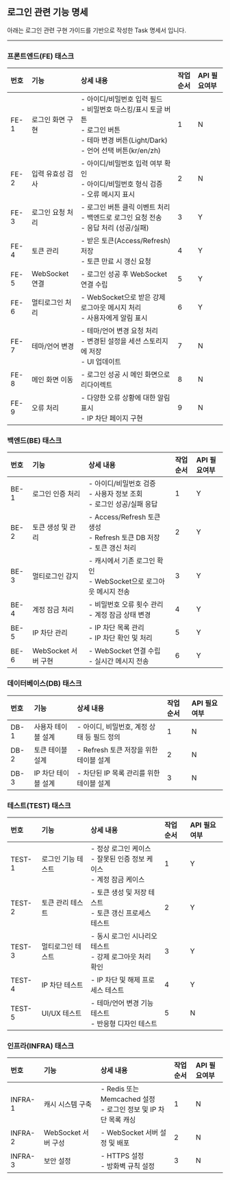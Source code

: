 ## 로그인 관련 기능 명세

아래는 로그인 관련 구현 가이드를 기반으로 작성한 Task 명세서 입니다.

---

### 프론트엔드(FE) 태스크

| 번호 | 기능             | 상세 내용                                                                                                                                      | 작업순서 | API 필요여부 |
| :--- | :--------------- | :--------------------------------------------------------------------------------------------------------------------------------------------- | :------- | :----------- |
| FE-1 | 로그인 화면 구현 | - 아이디/비밀번호 입력 필드<br>- 비밀번호 마스킹/표시 토글 버튼<br>- 로그인 버튼<br>- 테마 변경 버튼(Light/Dark)<br>- 언어 선택 버튼(kr/en/zh) | 1        | N            |
| FE-2 | 입력 유효성 검사 | - 아이디/비밀번호 입력 여부 확인<br>- 아이디/비밀번호 형식 검증<br>- 오류 메시지 표시                                                          | 2        | N            |
| FE-3 | 로그인 요청 처리 | - 로그인 버튼 클릭 이벤트 처리<br>- 백엔드로 로그인 요청 전송<br>- 응답 처리 (성공/실패)                                                       | 3        | Y            |
| FE-4 | 토큰 관리        | - 받은 토큰(Access/Refresh) 저장<br>- 토큰 만료 시 갱신 요청                                                                                   | 4        | Y            |
| FE-5 | WebSocket 연결   | - 로그인 성공 후 WebSocket 연결 수립                                                                                                           | 5        | Y            |
| FE-6 | 멀티로그인 처리  | - WebSocket으로 받은 강제 로그아웃 메시지 처리<br>- 사용자에게 알림 표시                                                                       | 6        | Y            |
| FE-7 | 테마/언어 변경   | - 테마/언어 변경 요청 처리<br>- 변경된 설정을 세션 스토리지에 저장<br>- UI 업데이트                                                            | 7        | N            |
| FE-8 | 메인 화면 이동   | - 로그인 성공 시 메인 화면으로 리다이렉트                                                                                                      | 8        | N            |
| FE-9 | 오류 처리        | - 다양한 오류 상황에 대한 알림 표시<br>- IP 차단 페이지 구현                                                                                   | 9        | N            |

### 백엔드(BE) 태스크

| 번호 | 기능                | 상세 내용                                                                | 작업순서 | API 필요여부 |
| :--- | :------------------ | :----------------------------------------------------------------------- | :------- | :----------- |
| BE-1 | 로그인 인증 처리    | - 아이디/비밀번호 검증<br>- 사용자 정보 조회<br>- 로그인 성공/실패 응답  | 1        | Y            |
| BE-2 | 토큰 생성 및 관리   | - Access/Refresh 토큰 생성<br>- Refresh 토큰 DB 저장<br>- 토큰 갱신 처리 | 2        | Y            |
| BE-3 | 멀티로그인 감지     | - 캐시에서 기존 로그인 확인<br>- WebSocket으로 로그아웃 메시지 전송      | 3        | Y            |
| BE-4 | 계정 잠금 처리      | - 비밀번호 오류 횟수 관리<br>- 계정 잠금 상태 변경                       | 4        | Y            |
| BE-5 | IP 차단 관리        | - IP 차단 목록 관리<br>- IP 차단 확인 및 처리                            | 5        | Y            |
| BE-6 | WebSocket 서버 구현 | - WebSocket 연결 수립<br>- 실시간 메시지 전송                            | 6        | Y            |

### 데이터베이스(DB) 태스크

| 번호 | 기능                | 상세 내용                                  | 작업순서 | API 필요여부 |
| :--- | :------------------ | :----------------------------------------- | :------- | :----------- |
| DB-1 | 사용자 테이블 설계  | - 아이디, 비밀번호, 계정 상태 등 필드 정의 | 1        | N            |
| DB-2 | 토큰 테이블 설계    | - Refresh 토큰 저장을 위한 테이블 설계     | 2        | N            |
| DB-3 | IP 차단 테이블 설계 | - 차단된 IP 목록 관리를 위한 테이블 설계   | 3        | N            |

### 테스트(TEST) 태스크

| 번호   | 기능               | 상세 내용                                                               | 작업순서 | API 필요여부 |
| :----- | :----------------- | :---------------------------------------------------------------------- | :------- | :----------- |
| TEST-1 | 로그인 기능 테스트 | - 정상 로그인 케이스<br>- 잘못된 인증 정보 케이스<br>- 계정 잠금 케이스 | 1        | Y            |
| TEST-2 | 토큰 관리 테스트   | - 토큰 생성 및 저장 테스트<br>- 토큰 갱신 프로세스 테스트               | 2        | Y            |
| TEST-3 | 멀티로그인 테스트  | - 동시 로그인 시나리오 테스트<br>- 강제 로그아웃 처리 확인              | 3        | Y            |
| TEST-4 | IP 차단 테스트     | - IP 차단 및 해제 프로세스 테스트                                       | 4        | Y            |
| TEST-5 | UI/UX 테스트       | - 테마/언어 변경 기능 테스트<br>- 반응형 디자인 테스트                  | 5        | N            |

### 인프라(INFRA) 태스크

| 번호    | 기능                | 상세 내용                                                         | 작업순서 | API 필요여부 |
| :------ | :------------------ | :---------------------------------------------------------------- | :------- | :----------- |
| INFRA-1 | 캐시 시스템 구축    | - Redis 또는 Memcached 설정<br>- 로그인 정보 및 IP 차단 목록 캐싱 | 1        | N            |
| INFRA-2 | WebSocket 서버 구성 | - WebSocket 서버 설정 및 배포                                     | 2        | N            |
| INFRA-3 | 보안 설정           | - HTTPS 설정<br>- 방화벽 규칙 설정                                | 3        | N            |
